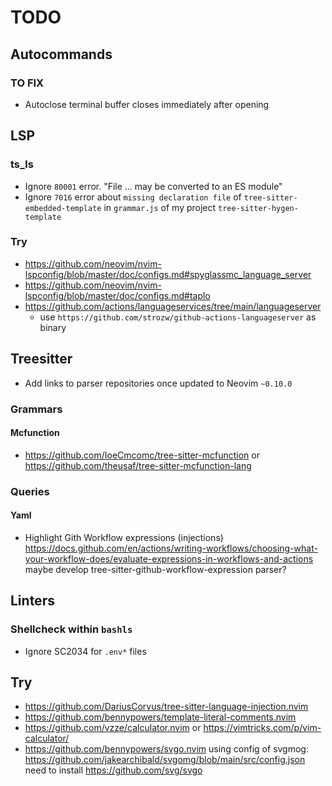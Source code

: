 # TODO

## Autocommands

### TO FIX

- Autoclose terminal buffer closes immediately after opening

## LSP

### ts_ls

- Ignore `80001` error. "File ... may be converted to an ES module"
- Ignore `7016` error about `missing declaration file` of
  `tree-sitter-embedded-template` in `grammar.js` of my project
  `tree-sitter-hygen-template`

### Try

- https://github.com/neovim/nvim-lspconfig/blob/master/doc/configs.md#spyglassmc_language_server
- https://github.com/neovim/nvim-lspconfig/blob/master/doc/configs.md#taplo
- https://github.com/actions/languageservices/tree/main/languageserver
  - use `https://github.com/strozw/github-actions-languageserver` as binary

## Treesitter

- Add links to parser repositories once updated to Neovim `~0.10.0`

### Grammars

#### Mcfunction

- https://github.com/IoeCmcomc/tree-sitter-mcfunction
  or https://github.com/theusaf/tree-sitter-mcfunction-lang

### Queries

#### Yaml

- Highlight Gith Workflow expressions (injections)
  https://docs.github.com/en/actions/writing-workflows/choosing-what-your-workflow-does/evaluate-expressions-in-workflows-and-actions
  maybe develop tree-sitter-github-workflow-expression parser?

## Linters

### Shellcheck within `bashls`

- Ignore SC2034 for `.env*` files

## Try

- https://github.com/DariusCorvus/tree-sitter-language-injection.nvim
- https://github.com/bennypowers/template-literal-comments.nvim
- https://github.com/vzze/calculator.nvim
  or https://vimtricks.com/p/vim-calculator/
- https://github.com/bennypowers/svgo.nvim
  using config of svgmog: https://github.com/jakearchibald/svgomg/blob/main/src/config.json
  need to install https://github.com/svg/svgo

